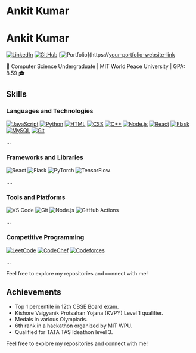 # Ankit Kumar

# Ankit Kumar

[![LinkedIn](https://img.shields.io/badge/LinkedIn-Connect-blue?style=for-the-badge&logo=linkedin)](https://www.linkedin.com/in/imankit81/)
[![GitHub](https://img.shields.io/badge/GitHub-Follow-brightgreen?style=for-the-badge&logo=github)](https://github.com/imankit1234)
[![Portfolio](https://img.shields.io/badge/Portfolio-Visit-orange?style=for-the-badge&logo=web)](https://[your-portfolio-website-link](https://www.imankit.xyz/)

🚀 Computer Science Undergraduate | MIT World Peace University | GPA: 8.59 🎓

## Skills

### Languages and Technologies
[![JavaScript](https://img.shields.io/badge/JavaScript-Intermediate-yellow?style=for-the-badge&logo=javascript)](https://developer.mozilla.org/en-US/docs/Web/JavaScript)
[![Python](https://img.shields.io/badge/Python-Intermediate-brightgreen?style=for-the-badge&logo=python)](https://www.python.org/)
[![HTML](https://img.shields.io/badge/HTML5-Intermediate-orange?style=for-the-badge&logo=html5)](https://developer.mozilla.org/en-US/docs/Web/HTML)
[![CSS](https://img.shields.io/badge/CSS3-Intermediate-blue?style=for-the-badge&logo=css3)](https://developer.mozilla.org/en-US/docs/Web/CSS)
[![C++](https://img.shields.io/badge/C++-Advanced-blue?style=for-the-badge&logo=cplusplus)](https://www.cplusplus.com/)
[![Node.js](https://img.shields.io/badge/Node.js-Beginner-green?style=for-the-badge&logo=node.js)](https://nodejs.org/)
[![React](https://img.shields.io/badge/React-Intermediate-blue?style=for-the-badge&logo=react)](https://reactjs.org/)
[![Flask](https://img.shields.io/badge/Flask-Intermediate-lightgrey?style=for-the-badge&logo=flask)](https://flask.palletsprojects.com/)
[![MySQL](https://img.shields.io/badge/MySQL-Advanced-blue?style=for-the-badge&logo=mysql)](https://www.mysql.com/)
[![Git](https://img.shields.io/badge/Git-Expert-orange?style=for-the-badge&logo=git)](https://git-scm.com/)

...

### Frameworks and Libraries
![React](https://img.shields.io/badge/React-Intermediate-blue)
![Flask](https://img.shields.io/badge/Flask-Intermediate-lightgrey)
![PyTorch](https://img.shields.io/badge/PyTorch-Intermediate-orange)
![TensorFlow](https://img.shields.io/badge/TensorFlow-Intermediate-yellow)

....

### Tools and Platforms
![VS Code](https://img.shields.io/badge/VS%20Code-Expert-blue)
![Git](https://img.shields.io/badge/Git-Expert-orange)
![Node.js](https://img.shields.io/badge/Node.js-Advanced-green)
![GitHub Actions](https://img.shields.io/badge/GitHub%20Actions-Intermediate-brightgreen)

...

### Competitive Programming
[![LeetCode](https://img.shields.io/badge/LeetCode-1854-yellow?style=for-the-badge)](https://leetcode.com/imankit1234/)
[![CodeChef](https://img.shields.io/badge/CodeChef-3%20Star%20Coder-blue?style=for-the-badge)](https://www.codechef.com/users/imankit1234)
[![Codeforces](https://img.shields.io/badge/Codeforces-Pupil-blue?style=for-the-badge)](https://codeforces.com/profile/imankit1234)

...

Feel free to explore my repositories and connect with me!




## Achievements
- Top 1 percentile in 12th CBSE Board exam.
- Kishore Vaigyanik Protsahan Yojana (KVPY) Level 1 qualifier.
- Medals in various Olympiads.
- 6th rank in a hackathon organized by MIT WPU.
- Qualified for TATA TAS Ideathon level 3.

Feel free to explore my repositories and connect with me!

